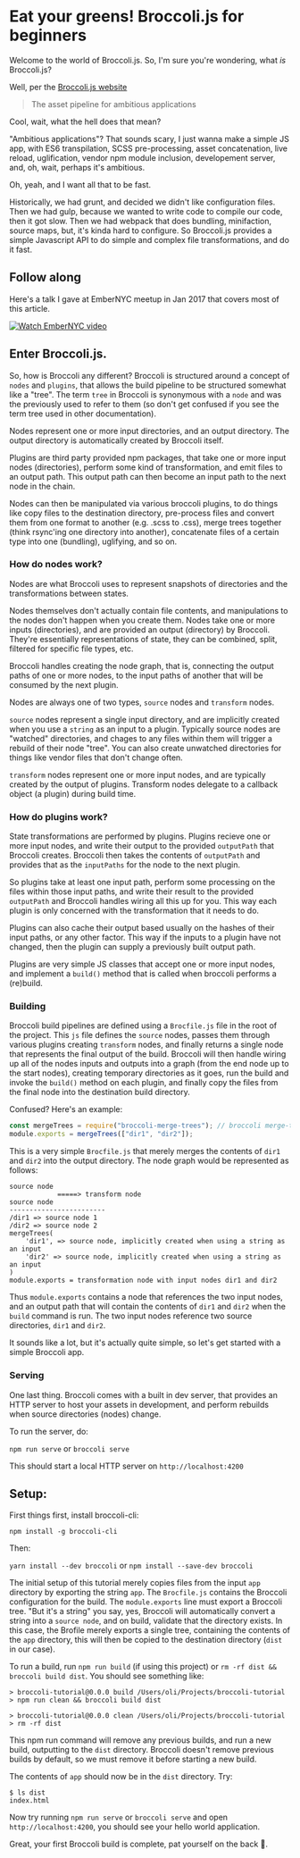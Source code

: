 # Eat your greens! Broccoli.js for beginners

Welcome to the world of Broccoli.js. So, I'm sure you're wondering, what _is_ Broccoli.js?

Well, per the [Broccoli.js website](http://broccolijs.com)

> The asset pipeline for ambitious applications

Cool, wait, what the hell does that mean?

<!-- more -->

"Ambitious applications"? That sounds scary, I just wanna make a
simple JS app, with ES6 transpilation, SCSS pre-processing, asset concatenation, live reload, uglification,
vendor npm module inclusion, developement server, and, oh, wait, perhaps it's ambitious.

Oh, yeah, and I want all that to be fast.

Historically, we had grunt, and decided we didn't like configuration files.
Then we had gulp, because we wanted to write code to compile our code, then it got slow.
Then we had webpack that does bundling, minifaction, source maps, but, it's kinda hard to configure.
So Broccoli.js provides a simple Javascript API to do simple and complex file transformations, and do it fast.

## Follow along

Here's a talk I gave at EmberNYC meetup in Jan 2017 that covers most of this article.

[![Watch EmberNYC video](https://img.youtube.com/vi/JTzvYJBxwyI/0.jpg)](https://www.youtube.com/embed/JTzvYJBxwyI?start=141&end=1377)

## Enter Broccoli.js.

So, how is Broccoli any different? Broccoli is structured around a concept of `nodes` and `plugins`, that
allows the build pipeline to be structured somewhat like a "tree". The term `tree` in Broccoli is synonymous
with a `node` and was the previously used to refer to them (so don't get confused if you see the term tree
used in other documentation).

Nodes represent one or more input directories, and an output directory.
The output directory is automatically created by Broccoli itself.

Plugins are third party provided npm packages, that take one or more input nodes (directories), perform some kind of transformation, and emit files to an output path. This output path can then become an input path to the next node in the chain.

Nodes can then be manipulated via various broccoli plugins, to do things like copy files to the destination
directory, pre-process files and convert them from one format to another (e.g. .scss to .css), merge trees
together (think rsync'ing one directory into another), concatenate files of a certain type into one
(bundling), uglifying, and so on.

### How do nodes work?

Nodes are what Broccoli uses to represent snapshots of directories and the transformations between states.

Nodes themselves don't actually contain file contents, and manipulations to the nodes don't happen when you
create them. Nodes take one or more inputs (directories), and are provided an output (directory) by Broccoli. They're essentially representations of state, they can be combined, split, filtered for specific file types,
etc.

Broccoli handles creating the node graph, that is, connecting the output paths of one or more nodes, to the input paths of another that will be consumed by the next plugin.

Nodes are always one of two types, `source` nodes and `transform` nodes.

`source` nodes represent a single input directory, and are implicitly created when you use a `string` as an input to a plugin. Typically source nodes are "watched" directories, and chages to any files within them will trigger a rebuild of their node "tree". You can also create unwatched directories for things like vendor files that don't change often.

`transform` nodes represent one or more input nodes, and are typically created by the output of plugins. Transform nodes delegate to a callback object (a plugin) during build time.

### How do plugins work?

State transformations are performed by plugins. Plugins recieve one or more input nodes, and write their
output to the provided `outputPath` that Broccoli creates. Broccoli then takes the contents of `outputPath`
and provides that as the `inputPaths` for the node to the next plugin.

So plugins take at least one input path, perform some processing on the files within those input paths, and
write their result to the provided `outputPath` and Broccoli handles wiring all this up for you. This way
each plugin is only concerned with the transformation that it needs to do.

Plugins can also cache their output based usually on the hashes of their input paths, or any other factor.
This way if the inputs to a plugin have not changed, then the plugin can supply a previously built output
path.

Plugins are very simple JS classes that accept one or more input nodes, and implement a `build()` method that
is called when broccoli performs a (re)build.

### Building

Broccoli build pipelines are defined using a `Brocfile.js` file in the root of the project. This `js` file
defines the `source` nodes, passes them through various plugins creating `transform` nodes, and finally
returns a single node that represents the final output of the build. Broccoli will then handle wiring up
all of the nodes inputs and outputs into a graph (from the end node up to the start nodes), creating temporary
directories as it goes, run the build and invoke the `build()` method on each plugin, and finally copy the
files from the final node into the destination build directory.

Confused? Here's an example:

```js
const mergeTrees = require("broccoli-merge-trees"); // broccoli merge-trees plugin
module.exports = mergeTrees(["dir1", "dir2"]);
```

This is a very simple `Brocfile.js` that merely merges the contents of `dir1` and `dir2` into the output
directory. The node graph would be represented as follows:

```
source node
            =====> transform node
source node
------------------------
/dir1 => source node 1
/dir2 => source node 2
mergeTrees(
    'dir1', => source node, implicitly created when using a string as an input
    'dir2' => source node, implicitly created when using a string as an input
)
module.exports = transformation node with input nodes dir1 and dir2
```

Thus `module.exports` contains a node that references the two input nodes, and an output path that will
contain the contents of `dir1` and `dir2` when the `build` command is run. The two input nodes reference
two source directories, `dir1` and `dir2`.

It sounds like a lot, but it's actually quite simple, so let's get started with a simple Broccoli app.

### Serving

One last thing. Broccoli comes with a built in dev server, that provides an HTTP server to host your assets
in development, and perform rebuilds when source directories (nodes) change.

To run the server, do:

`npm run serve` or `broccoli serve`

This should start a local HTTP server on `http://localhost:4200`

## Setup:

First things first, install broccoli-cli:

`npm install -g broccoli-cli`

Then:

`yarn install --dev broccoli` or `npm install --save-dev broccoli`

The initial setup of this tutorial merely copies files from the input `app` directory by exporting the
string `app`. The `Brocfile.js` contains the Broccoli configuration for the build. The `module.exports`
line must export a Broccoli tree. "But it's a string" you say, yes, Broccoli will automatically convert
a string into a `source node`, and on build, validate that the directory exists. In this case, the
Brofile merely exports a single tree, containing the contents of the `app` directory, this will then be
copied to the destination directory (`dist` in our case).

To run a build, run `npm run build` (if using this project) or `rm -rf dist && broccoli build dist`.
You should see something like:

```
> broccoli-tutorial@0.0.0 build /Users/oli/Projects/broccoli-tutorial
> npm run clean && broccoli build dist

> broccoli-tutorial@0.0.0 clean /Users/oli/Projects/broccoli-tutorial
> rm -rf dist
```

This npm run command will remove any previous builds, and run a new build, outputting to the `dist` directory.
Broccoli doesn't remove previous builds by default, so we must remove it before starting a new build.

The contents of `app` should now be in the `dist` directory. Try:

```
$ ls dist
index.html
```

Now try running `npm run serve` or `broccoli serve` and open `http://localhost:4200`, you should see your
hello world application.

Great, your first Broccoli build is complete, pat yourself on the back 👏.
